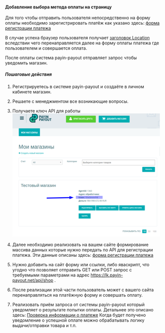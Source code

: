 #### Добавление выбора метода оплаты на страницу

Для того чтобы отправить пользователя непосредственно на форму оплаты необходимо зарегистрировать платёж
как указано здесь: [форма регистрации платежа](README.md/#Форма-регистрации-платежа)

В случае успеха браузер пользователя получает [заголовок Location](https://ru.wikipedia.org/wiki/HTTP_location)
вследствии чего перенаправляется далее на форму оплаты платежа где пользователем и совершается оплата.

После оплаты система payin-payout отправляет запрос чтобы уведомить магазин.

##### Пошаговые действия

1) Регистрируетесь в системе payin-payout и создаёте в личном кабинете магазин.

2) Решаете с менеджментом все возникающие вопросы.

3) Получаете ключ API для работы
[![ключ API](images/shop-api-key-small.png "ключ API")](images/shop-api-key.png)

4) Далее необходимо реализовать на вашем сайте формирование массива данных которые нужно передать по API
для регистрации платежа. Эти данные описаны здесь: [форма регистрации платежа](README.md/#Форма-регистрации-платежа)

5) Нужно добавить на сайт форму или ссылки, либо яваскрипт, что угодно что позволяет отправить GET или POST запрос с
требуемыми параметрами на адрес https://lk.payin-payout.net/api/shop .

6) После реализации этой части пользователь может с вашего сайта перенаправляться на платёжную форму и совершать оплату.

7) Реализовать приём запроса от системы payin-payout который уведомляет о результате попытки оплаты.
Детальнее это описано здесь: [Проверка информации о платеже](README.md/#Проверка-информации-о-платеже)
Когда будет получено уведомление о успешной оплате можно обрабатывать логику выдачи/отправки товара и т.п.
